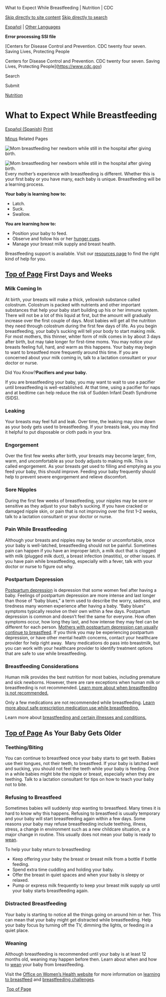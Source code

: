 





















What to Expect While Breastfeeding \| Nutrition \| CDC
 










 






 











 




[Skip directly to site content](#content)
[Skip directly to search](#headerSearch)


[Español](/spanish/) \| 
[Other Languages](https://wwwn.cdc.gov/pubs/other-languages/)

**Error processing SSI file**  

 



[Centers for Disease Control and Prevention. CDC twenty four seven. Saving Lives, Protecting People

Centers for Disease Control and Prevention. CDC twenty four seven. Saving Lives, Protecting People](https://www.cdc.gov)





Search









Submit

















 [Nutrition](/nutrition/php/about/index.html)























 











What to Expect While Breastfeeding
==================================

 
[Español (Spanish)](/nutrition/infantandtoddlernutrition/breastfeeding/que-esperar-durante-la-lactancia-materna.html) [Print](#print)



[Minus](#collapse_277566452e9db5fa6)
Related Pages




![Mom breastfeeding her newborn while still in the hospital after giving birth.](/nutrition/infantandtoddlernutrition/images/what-to-expect.jpg?_=42612)  

![Mom breastfeeding her newborn while still in the hospital after giving birth.](/nutrition/infantandtoddlernutrition/images/what-to-expect.jpg?_=42612)
Every mother’s experience with breastfeeding is different. Whether this is your first baby or you have many, each baby is unique. Breastfeeding will be a learning process.


**Your baby is learning how to:**


* Latch.
* Suck.
* Swallow.


**You are learning how to:**


* Position your baby to feed.
* Observe and follow his or her [hunger cues](/nutrition/InfantandToddlerNutrition/mealtime/signs-your-child-is-hungry-or-full.html).
* Manage your breast milk supply and breast health.


Breastfeeding support is available. Visit our [resources page](/nutrition/infantandtoddlernutrition/resources.html#Breastfeeding) to find the right kind of help for you.  



[Top of Page](#)
First Days and Weeks
--------------------


### Milk Coming In


At birth, your breasts will make a thick, yellowish substance called colostrum. Colostrum is packed with nutrients and other important substances that help your baby start building up his or her immune system. There will not be a lot of this liquid at first, but the amount will gradually increase over the first couple of days. Most babies will get all the nutrition they need through colostrum during the first few days of life. As you begin breastfeeding, your baby’s sucking will tell your body to start making milk. For most mothers, this thinner, whiter form of milk comes in by about 3 days after birth, but may take longer for first\-time moms. You may notice your breasts feeling full, hard, and warm as this happens. Your baby may begin to want to breastfeed more frequently around this time. If you are concerned about your milk coming in, talk to a lactation consultant or your doctor or nurse.


Did You Know?**Pacifiers and your baby.**


If you are breastfeeding your baby, you may want to wait to use a pacifier until breastfeeding is well\-established. At that time, using a pacifier for naps and at bedtime can help reduce the risk of Sudden Infant Death Syndrome (SIDS).



### Leaking


Your breasts may feel full and leak. Over time, the leaking may slow down as your body gets used to breastfeeding. If your breasts leak, you may find it helpful to put disposable or cloth pads in your bra.


### Engorgement


Over the first few weeks after birth, your breasts may become larger, firm, warm, and uncomfortable as your body adjusts to making milk. This is called engorgement. As your breasts get used to filling and emptying as you feed your baby, this should improve. Feeding your baby frequently should help to prevent severe engorgement and relieve discomfort.


### Sore Nipples


During the first few weeks of breastfeeding, your nipples may be sore or sensitive as they adjust to your baby’s sucking. If you have cracked or damaged nipple skin, or pain that is not improving over the first 1–2 weeks, talk to a lactation consultant or your doctor or nurse.


### Pain While Breastfeeding


Although your breasts and nipples may be tender or uncomfortable, once your baby is well\-latched, breastfeeding should not be painful. Sometimes pain can happen if you have an improper latch, a milk duct that is clogged with milk (plugged milk duct), a breast infection (mastitis), or other issues. If you have pain while breastfeeding, especially with a fever, talk with your doctor or nurse to figure out why.


### Postpartum Depression


[Postpartum depression](/breastfeeding-special-circumstances/hcp/illnesses-conditions/postpartum-depression.html) is depression that some women feel after having a baby. Feelings of postpartum depression are more intense and last longer than those of “baby blues,” a term used to describe the worry, sadness, and tiredness many women experience after having a baby. “Baby blues” symptoms typically resolve on their own within a few days. Postpartum depression is common and doesn’t feel the same for everyone. How often symptoms occur, how long they last, and how intense they may feel can be different for each person. [Mothers with postpartum depression can usually continue to breastfeed](/reproductive-health/depression/). If you think you may be experiencing postpartum depression, or have other mental health concerns, contact your healthcare provider for help right away.  Many medications do pass into breastmilk, but you can work with your healthcare provider to identify treatment options that are safe to use while breastfeeding.


### Breastfeeding Considerations


Human milk provides the best nutrition for most babies, including premature and sick newborns. However, there are rare exceptions when human milk or breastfeeding is not recommended. [Learn more about when breastfeeding is not recommended.](/breastfeeding-special-circumstances/hcp/contraindications/)


Only a few medications are not recommended while breastfeeding. [Learn more about safe prescription medication use while breastfeeding.](/breastfeeding-special-circumstances/hcp/vaccine-medication-drugs/prescriptions.html)


Learn more about [breastfeeding and certain illnesses and conditions.](/breastfeeding/breastfeeding-special-circumstances/maternal-or-infant-illnesses/index.html)  



[Top of Page](#)
As Your Baby Gets Older
-----------------------


### Teething/Biting


You can continue to breastfeed once your baby starts to get teeth. Babies use their tongues, not their teeth, to breastfeed. If your baby is latched well and sucking, you should not feel the teeth while your baby is feeding. Once in a while babies might bite the nipple or breast, especially when they are teething. Talk to a lactation consultant for tips on how to teach your baby not to bite.


### Refusing to Breastfeed


Sometimes babies will suddenly stop wanting to breastfeed. Many times it is hard to know why this happens. Refusing to breastfeed is usually temporary and your baby will start breastfeeding again within a few days. Some reasons your baby may refuse breastfeeding include teething, illness, stress, a change in environment such as a new childcare situation, or a major change in routine. This usually does not mean your baby is ready to [wean](/nutrition/infantandtoddlernutrition/definitions.html#weaning).


To help your baby return to breastfeeding:


* Keep offering your baby the breast or breast milk from a bottle if bottle feeding.
* Spend extra time cuddling and holding your baby.
* Offer the breast in quiet spaces and when your baby is sleepy or relaxed.
* Pump or express milk frequently to keep your breast milk supply up until your baby starts breastfeeding again.


### Distracted Breastfeeding


Your baby is starting to notice all the things going on around him or her. This can mean that your baby might get distracted while breastfeeding. Help your baby focus by turning off the TV, dimming the lights, or feeding in a quiet place.


### Weaning


Although breastfeeding is recommended until your baby is at least 12 months old, weaning may happen before then. Learn about when and how to [wean](/nutrition/infantandtoddlernutrition/breastfeeding/weaning.html) your baby from breastfeeding.


Visit the [Office on Women’s Health website](https://www.womenshealth.gov/breastfeeding/) for more information on [learning to breastfeed](https://www.womenshealth.gov/breastfeeding/learning-breastfeed) and [breastfeeding challenges](https://www.womenshealth.gov/breastfeeding/breastfeeding-challenges).


 [Top of Page](#)



